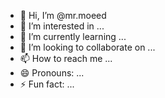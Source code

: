 - 👋 Hi, I’m @mr.moeed
- 👀 I’m interested in ...
- 🌱 I’m currently learning ...
- 💞️ I’m looking to collaborate on ...
- 📫 How to reach me ...
- 😄 Pronouns: ...
- ⚡ Fun fact: ...

<!---
0912564789/mr.moeedis a ✨ special ✨ repository because its `README.md` (this file) appears on your GitHub profile.
You can click the Preview link to take a look at your changes.
--->
